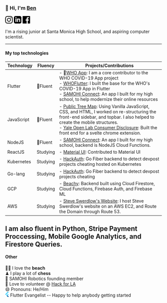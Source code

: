 ### 👋 Hi, I'm [Ben](https://www.linkedin.com/in/benswerdlow/)
<a href="https://www.instagram.com/ben_swerdlow/"><img src="https://github.com/theswerd/theswerd/blob/master/insta.png?raw=true" height="24px" width="24px"></img></a>
<a href="https://www.linkedin.com/in/benswerdlow/"><img src="https://github.com/theswerd/theswerd/blob/master/linkedin.png?raw=true" height="24px" width="24px"></img></a>
<a href="https://www.facebook.com/swerdlowben"><img src="https://github.com/theswerd/theswerd/blob/master/facebook.png?raw=true" height="24px" width="24px"></img></a>

I'm a rising junior at Santa Monica High School, and aspiring computer scientist.

---
#### My top  technologies
| Technology | Fluency | Projects/Contributions |
|------------|---------|----------|
| Flutter    | 🌟Fluent| - 🌟[WHO App](https://github.com/WorldHealthOrganization/app): I am a core contributor to the WHO COVID-19 App project <br> - [WHOFlutter](https://github.com/theswerd/WHOFlutter): I built the base for the WHO's COVID-19 App in Flutter <br> - [SAMOHI Connect](https://github.com/theswerd/SAMOConnectOpen): An app I built for my high school, to help modernize their online resources|
| JavaScript     | 🌟Fluent| - [Public Tree Map](https://github.com/theswerd/public-tree-map): Using Vanilla JavaScript, CSS, and HTML, I worked on re-structuring the front-end sidebar, and topbar. I also helped to create the mobile structures.   <br> - [Yale Open Lab Consumer Disclosure](https://github.com/YaleOpenLab/rhizomatic): Built the front end for a svelte chrome extension.   |
| NodeJS     | 🌟Fluent| - [SAMOHI Connect](https://github.com/theswerd/SAMOConnectOpen): An app I built for my high school, backend is NodeJS Cloud Functions.         |
| ReactJS    | Studying| - [Material UI](https://github.com/mui-org/material-ui): Contributed to Material UI          |
| Kubernetes | Studying| - [HackAuth](https://github.com/cheezbit/hackauth): Go Fiber backend to detect devpost projects cheating hosted on Kubernetes |
| Go-lang    | Studying| - [HackAuth](https://github.com/cheezbit/hackauth): Go Fiber backend to detect devpost projects cheating         |
| GCP        | Studying| - [Beachy](https://github.com/theswerd/beachy): Backend built using Cloud Firestore, Cloud Functions, Firebase Auth, and Firebase ML <br>     |
| AWS        | Studying| - [Steve Swerdlow's Website](http://steveswerdlow.com): I host Steve Swerdlow's website on an AWS EC2, and Route the Domain through Route 53.         |

I am also fluent in Python, Stripe Payment Proccessing, Mobile Google Analytics, and Firestore Queries.
---
#### Other

🏄‍♀️ I love the **beach**   <br>
♟ I play a lot of **chess**  <br>
🤖 SAMOHI Robotics founding member  <br>
🌃 Love to volunteer @ [Hack for LA](https://www.hackforla.org) <br>
😄 Pronouns: He/Him <br>
<img src="https://github.com/theswerd/theswerd/blob/master/image.png?raw=true" width="12px" height="16px"></img> Flutter Evangelist -- Happy to help anybody getting started

<!--
**theswerd/theswerd** is a ✨ _special_ ✨ repository because its `README.md` (this file) appears on your GitHub profile.

Here are some ideas to get you started:

- 🔭 I’m currently working on ...
- 🌱 I’m currently learning ...
- 👯 I’m looking to collaborate on ...
- 🤔 I’m looking for help with ...
- 💬 Ask me about ...
- 📫 How to reach me: ...
- 😄 Pronouns: ...
- ⚡ Fun fact: ...
-->
